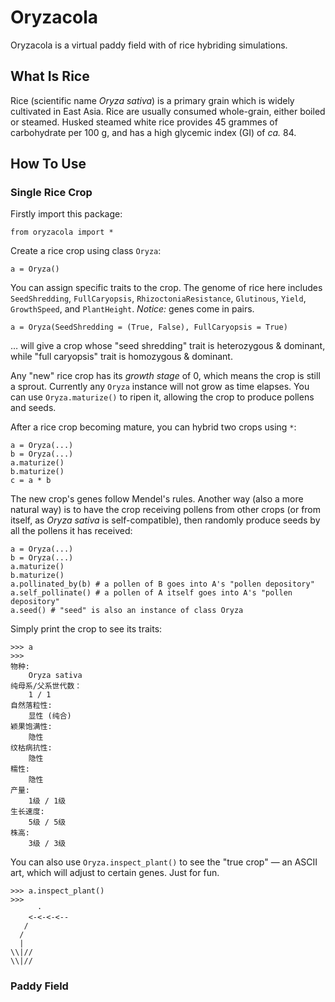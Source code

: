 # Oryzacola
Oryzacola is a virtual paddy field with of rice hybriding simulations.

## What Is Rice
Rice (scientific name *Oryza sativa*) is a primary grain which is widely cultivated in East Asia. Rice are usually consumed whole-grain, either boiled or steamed. Husked steamed white rice provides 45 grammes of carbohydrate per 100 g, and has a high glycemic index (GI) of *ca.* 84.

## How To Use

### Single Rice Crop
Firstly import this package:
```
from oryzacola import *
```
Create a rice crop using class `Oryza`:
```
a = Oryza()
```
You can assign specific traits to the crop. The genome of rice here includes `SeedShredding`, `FullCaryopsis`, `RhizoctoniaResistance`, `Glutinous`, `Yield`, `GrowthSpeed`, and `PlantHeight`. *Notice:* genes come in pairs.
```
a = Oryza(SeedShredding = (True, False), FullCaryopsis = True)
```
… will give a crop whose "seed shredding" trait is heterozygous & dominant, while "full caryopsis" trait is homozygous & dominant.

Any "new" rice crop has its *growth stage* of 0, which means the crop is still a sprout. Currently any `Oryza` instance will not grow as time elapses. You can use `Oryza.maturize()` to ripen it, allowing the crop to produce pollens and seeds.

After a rice crop becoming mature, you can hybrid two crops using `*`:
```
a = Oryza(...)
b = Oryza(...)
a.maturize()
b.maturize()
c = a * b
```

The new crop's genes follow Mendel's rules. Another way (also a more natural way) is to have the crop receiving pollens from other crops (or from itself, as *Oryza sativa* is self-compatible), then randomly produce seeds by all the pollens it has received:
```
a = Oryza(...)
b = Oryza(...)
a.maturize()
b.maturize()
a.pollinated_by(b) # a pollen of B goes into A's "pollen depository"
a.self_pollinate() # a pollen of A itself goes into A's "pollen depository"
a.seed() # "seed" is also an instance of class Oryza
```

Simply print the crop to see its traits:
```
>>> a
>>>
物种:
    Oryza sativa
纯母系/父系世代数：
    1 / 1
自然落粒性:
    显性 (纯合)
颖果饱满性:
    隐性
纹枯病抗性:
    隐性
糯性:
    隐性
产量:
    1级 / 1级
生长速度:
    5级 / 5级
株高:
    3级 / 3级
```
You can also use `Oryza.inspect_plant()` to see the "true crop" — an ASCII art, which will adjust to certain genes. Just for fun.
```
>>> a.inspect_plant()
>>>
      ·      
    <-<-<-<-- 
   /        
  /
  |
\\|//
\\|//
```

### Paddy Field
